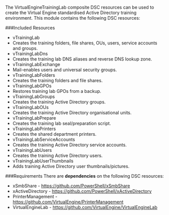 The VirtualEngineTrainingLab composite DSC resources can be used to create the Virtual Engine standardised
Active Directory training environment. This module contains the following DSC resources:

###Included Resources
* vTrainingLab
 * Creates the training folders, file shares, OUs, users, service accounts and groups.
* vTrainingLabDns
 * Creates the training lab DNS aliases and reverse DNS lookup zone. 
* vTrainingLabExchange
 * Mail-enables users and universal security groups.
* vTrainingLabFolders
 * Creates the training folders and file shares.
* vTrainingLabGPOs
 * Restores training lab GPOs from a backup.
* vTrainingLabGroups
 * Creates the training Active Directory groups.
* vTrainingLabOUs
 * Creates the training Active Directory organisational units.
* vTrainingLabPrepare
 * Creates the training lab seal/preparation script.
* vTrainingLabPrinters
 * Creates the shared department printers.
* vTrainingLabServiceAccounts
 * Creates the training Active Directory service accounts.
* vTrainingLabUsers
 * Creates the training Active Directory users.
* vTrainingLabUserThumbnails
 * Adds training Active Directory user thumbnails/pictures.

###Requirements
There are __dependencies__ on the following DSC resources:

* xSmbShare - https://github.com/PowerShell/xSmbShare
* xActiveDirectory - https://github.com/PowerShell/xActiveDirectory
* PrinterManagement - https://github.com/VirtualEngine/PrinterManagement
* VirtualEngineLab - https://github.com/VirtualEngine/VirtualEngineLab
